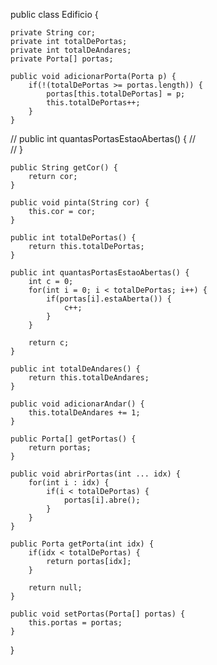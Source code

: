
public class Edificio {
	
	private String cor;
	private int totalDePortas;
	private int totalDeAndares;
	private Porta[] portas;
	
	public void adicionarPorta(Porta p) {
		if(!(totalDePortas >= portas.length)) {
			portas[this.totalDePortas] = p;
			this.totalDePortas++;
		}
	}
	
//	public int quantasPortasEstaoAbertas() {
//		
//	}
	
	public String getCor() {
		return cor;
	}
	
	public void pinta(String cor) {
		this.cor = cor;
	}
	
	public int totalDePortas() {
		return this.totalDePortas;
	}
	
	public int quantasPortasEstaoAbertas() {
		int c = 0;
		for(int i = 0; i < totalDePortas; i++) {
			if(portas[i].estaAberta()) {
				c++;
			}
		}
		
		return c;
	}
	
	public int totalDeAndares() {
		return this.totalDeAndares;
	}
	
	public void adicionarAndar() {
		this.totalDeAndares += 1;
	}
	
	public Porta[] getPortas() {
		return portas;
	}
	
	public void abrirPortas(int ... idx) {
		for(int i : idx) {
			if(i < totalDePortas) {
				portas[i].abre();
			}
		}
	}
	
	public Porta getPorta(int idx) {
		if(idx < totalDePortas) {
			return portas[idx];
		}
		
		return null;
	}
	
	public void setPortas(Porta[] portas) {
		this.portas = portas;
	}
	
}
